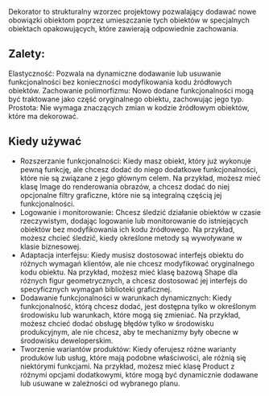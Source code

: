 Dekorator to strukturalny wzorzec projektowy pozwalający dodawać nowe obowiązki obiektom poprzez umieszczanie tych obiektów w specjalnych obiektach opakowujących, które zawierają odpowiednie zachowania.

## Zalety:

Elastyczność: Pozwala na dynamiczne dodawanie lub usuwanie funkcjonalności bez konieczności modyfikowania kodu źródłowych obiektów.
Zachowanie polimorfizmu: Nowo dodane funkcjonalności mogą być traktowane jako część oryginalnego obiektu, zachowując jego typ.
Prostota: Nie wymaga znaczących zmian w kodzie źródłowym obiektów, które ma dekorować.

## Kiedy używać

- Rozszerzanie funkcjonalności: Kiedy masz obiekt, który już wykonuje pewną funkcję, ale chcesz dodać do niego dodatkowe funkcjonalności, które nie są związane z jego głównym celem. Na przykład, możesz mieć klasę Image do renderowania obrazów, a chcesz dodać do niej opcjonalne filtry graficzne, które nie są integralną częścią jej funkcjonalności.
- Logowanie i monitorowanie: Chcesz śledzić działanie obiektów w czasie rzeczywistym, dodając logowanie lub monitorowanie do istniejących obiektów bez modyfikowania ich kodu źródłowego. Na przykład, możesz chcieć śledzić, kiedy określone metody są wywoływane w klasie biznesowej.
- Adaptacja interfejsu: Kiedy musisz dostosować interfejs obiektu do różnych wymagań klientów, ale nie chcesz modyfikować oryginalnego kodu obiektu. Na przykład, możesz mieć klasę bazową Shape dla różnych figur geometrycznych, a chcesz dostosować jej interfejs do specyficznych wymagań biblioteki graficznej.
- Dodawanie funkcjonalności w warunkach dynamicznych: Kiedy funkcjonalność, którą chcesz dodać, jest dostępna tylko w określonym środowisku lub warunkach, które mogą się zmieniać. Na przykład, możesz chcieć dodać obsługę błędów tylko w środowisku produkcyjnym, ale nie chcesz, aby te mechanizmy były obecne w środowisku deweloperskim.
- Tworzenie wariantów produktów: Kiedy oferujesz różne warianty produków lub usług, które mają podobne właściwości, ale różnią się niektórymi funkcjami. Na przykład, możesz mieć klasę Product z różnymi opcjami dodatkowymi, które mogą być dynamicznie dodawane lub usuwane w zależności od wybranego planu.
